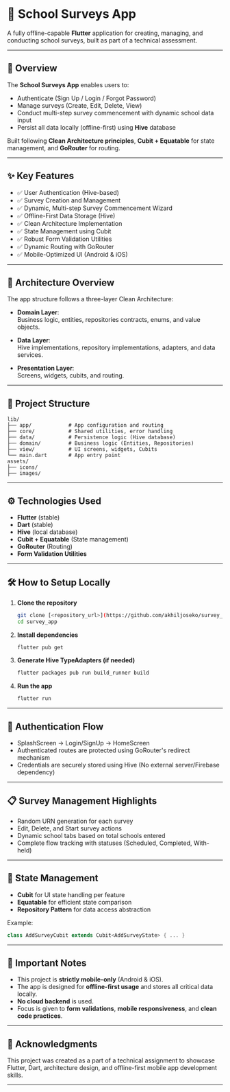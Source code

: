 # 🏫 School Surveys App

A fully offline-capable **Flutter** application for creating, managing, and conducting school surveys, built as part of a technical assessment.

---

## 📌 Overview

The **School Surveys App** enables users to:
- Authenticate (Sign Up / Login / Forgot Password)
- Manage surveys (Create, Edit, Delete, View)
- Conduct multi-step survey commencement with dynamic school data input
- Persist all data locally (offline-first) using **Hive** database

Built following **Clean Architecture principles**, **Cubit + Equatable** for state management, and **GoRouter** for routing.

---

## ✨ Key Features

- ✅ User Authentication (Hive-based)
- ✅ Survey Creation and Management
- ✅ Dynamic, Multi-step Survey Commencement Wizard
- ✅ Offline-First Data Storage (Hive)
- ✅ Clean Architecture Implementation
- ✅ State Management using Cubit
- ✅ Robust Form Validation Utilities
- ✅ Dynamic Routing with GoRouter
- ✅ Mobile-Optimized UI (Android & iOS)

---

## 📐 Architecture Overview

The app structure follows a three-layer Clean Architecture:

- **Domain Layer**:  
  Business logic, entities, repositories contracts, enums, and value objects.
  
- **Data Layer**:  
  Hive implementations, repository implementations, adapters, and data services.

- **Presentation Layer**:  
  Screens, widgets, cubits, and routing.

---

## 📁 Project Structure

```plaintext
lib/
├── app/            # App configuration and routing
├── core/           # Shared utilities, error handling
├── data/           # Persistence logic (Hive database)
├── domain/         # Business logic (Entities, Repositories)
├── view/           # UI screens, widgets, Cubits
└── main.dart       # App entry point
assets/
├── icons/
├── images/
```

---

## ⚙️ Technologies Used

- **Flutter** (stable)
- **Dart** (stable)
- **Hive** (local database)
- **Cubit + Equatable** (State management)
- **GoRouter** (Routing)
- **Form Validation Utilities**

---

## 🛠️ How to Setup Locally

1. **Clone the repository**
   ```bash
   git clone [<repository_url>](https://github.com/akhiljoseko/survey_app.git)
   cd survey_app
   ```

2. **Install dependencies**
   ```bash
   flutter pub get
   ```

3. **Generate Hive TypeAdapters (if needed)**
   ```bash
   flutter packages pub run build_runner build
   ```

4. **Run the app**
   ```bash
   flutter run
   ```

---


## 🔐 Authentication Flow

- SplashScreen → Login/SignUp → HomeScreen
- Authenticated routes are protected using GoRouter's redirect mechanism
- Credentials are securely stored using Hive (No external server/Firebase dependency)

---

## 📋 Survey Management Highlights

- Random URN generation for each survey
- Edit, Delete, and Start survey actions
- Dynamic school tabs based on total schools entered
- Complete flow tracking with statuses (Scheduled, Completed, With-held)

---

## 🔁 State Management

- **Cubit** for UI state handling per feature
- **Equatable** for efficient state comparison
- **Repository Pattern** for data access abstraction

Example:  
```dart
class AddSurveyCubit extends Cubit<AddSurveyState> { ... }
```

---

## 📌 Important Notes

- This project is **strictly mobile-only** (Android & iOS).  
- The app is designed for **offline-first usage** and stores all critical data locally.
- **No cloud backend** is used.
- Focus is given to **form validations**, **mobile responsiveness**, and **clean code practices**.

---

## 📢 Acknowledgments

This project was created as a part of a technical assignment to showcase Flutter, Dart, architecture design, and offline-first mobile app development skills.

---


